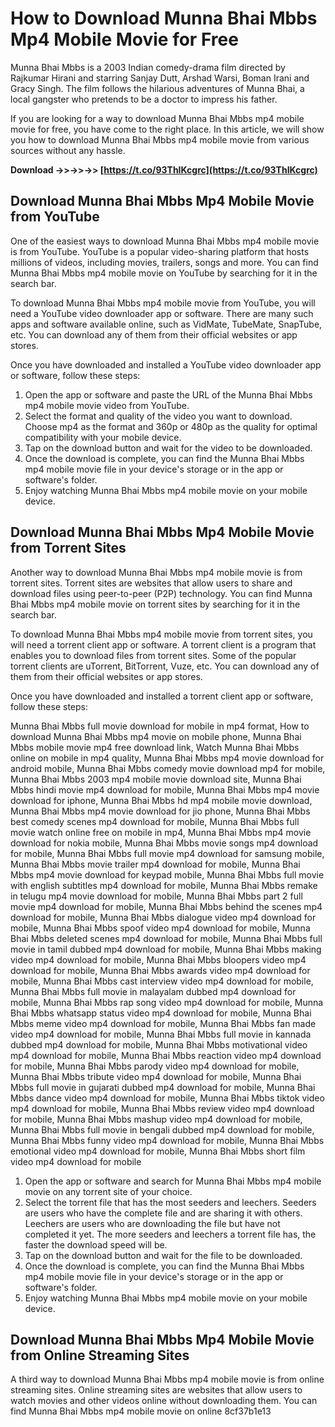 # How to Download Munna Bhai Mbbs Mp4 Mobile Movie for Free
 
Munna Bhai Mbbs is a 2003 Indian comedy-drama film directed by Rajkumar Hirani and starring Sanjay Dutt, Arshad Warsi, Boman Irani and Gracy Singh. The film follows the hilarious adventures of Munna Bhai, a local gangster who pretends to be a doctor to impress his father.
 
If you are looking for a way to download Munna Bhai Mbbs mp4 mobile movie for free, you have come to the right place. In this article, we will show you how to download Munna Bhai Mbbs mp4 mobile movie from various sources without any hassle.
 
**Download ->>->>->> [https://t.co/93ThIKcgrc](https://t.co/93ThIKcgrc)**


 
## Download Munna Bhai Mbbs Mp4 Mobile Movie from YouTube
 
One of the easiest ways to download Munna Bhai Mbbs mp4 mobile movie is from YouTube. YouTube is a popular video-sharing platform that hosts millions of videos, including movies, trailers, songs and more. You can find Munna Bhai Mbbs mp4 mobile movie on YouTube by searching for it in the search bar.
 
To download Munna Bhai Mbbs mp4 mobile movie from YouTube, you will need a YouTube video downloader app or software. There are many such apps and software available online, such as VidMate, TubeMate, SnapTube, etc. You can download any of them from their official websites or app stores.
 
Once you have downloaded and installed a YouTube video downloader app or software, follow these steps:
 
1. Open the app or software and paste the URL of the Munna Bhai Mbbs mp4 mobile movie video from YouTube.
2. Select the format and quality of the video you want to download. Choose mp4 as the format and 360p or 480p as the quality for optimal compatibility with your mobile device.
3. Tap on the download button and wait for the video to be downloaded.
4. Once the download is complete, you can find the Munna Bhai Mbbs mp4 mobile movie file in your device's storage or in the app or software's folder.
5. Enjoy watching Munna Bhai Mbbs mp4 mobile movie on your mobile device.

## Download Munna Bhai Mbbs Mp4 Mobile Movie from Torrent Sites
 
Another way to download Munna Bhai Mbbs mp4 mobile movie is from torrent sites. Torrent sites are websites that allow users to share and download files using peer-to-peer (P2P) technology. You can find Munna Bhai Mbbs mp4 mobile movie on torrent sites by searching for it in the search bar.
 
To download Munna Bhai Mbbs mp4 mobile movie from torrent sites, you will need a torrent client app or software. A torrent client is a program that enables you to download files from torrent sites. Some of the popular torrent clients are uTorrent, BitTorrent, Vuze, etc. You can download any of them from their official websites or app stores.
 
Once you have downloaded and installed a torrent client app or software, follow these steps:
 
Munna Bhai Mbbs full movie download for mobile in mp4 format,  How to download Munna Bhai Mbbs mp4 movie on mobile phone,  Munna Bhai Mbbs mobile movie mp4 free download link,  Watch Munna Bhai Mbbs online on mobile in mp4 quality,  Munna Bhai Mbbs mp4 movie download for android mobile,  Munna Bhai Mbbs comedy movie download mp4 for mobile,  Munna Bhai Mbbs 2003 mp4 mobile movie download site,  Munna Bhai Mbbs hindi movie mp4 download for mobile,  Munna Bhai Mbbs mp4 movie download for iphone,  Munna Bhai Mbbs hd mp4 mobile movie download,  Munna Bhai Mbbs mp4 movie download for jio phone,  Munna Bhai Mbbs best comedy scenes mp4 download for mobile,  Munna Bhai Mbbs full movie watch online free on mobile in mp4,  Munna Bhai Mbbs mp4 movie download for nokia mobile,  Munna Bhai Mbbs movie songs mp4 download for mobile,  Munna Bhai Mbbs full movie mp4 download for samsung mobile,  Munna Bhai Mbbs movie trailer mp4 download for mobile,  Munna Bhai Mbbs mp4 movie download for keypad mobile,  Munna Bhai Mbbs full movie with english subtitles mp4 download for mobile,  Munna Bhai Mbbs remake in telugu mp4 movie download for mobile,  Munna Bhai Mbbs part 2 full movie mp4 download for mobile,  Munna Bhai Mbbs behind the scenes mp4 download for mobile,  Munna Bhai Mbbs dialogue video mp4 download for mobile,  Munna Bhai Mbbs spoof video mp4 download for mobile,  Munna Bhai Mbbs deleted scenes mp4 download for mobile,  Munna Bhai Mbbs full movie in tamil dubbed mp4 download for mobile,  Munna Bhai Mbbs making video mp4 download for mobile,  Munna Bhai Mbbs bloopers video mp4 download for mobile,  Munna Bhai Mbbs awards video mp4 download for mobile,  Munna Bhai Mbbs cast interview video mp4 download for mobile,  Munna Bhai Mbbs full movie in malayalam dubbed mp4 download for mobile,  Munna Bhai Mbbs rap song video mp4 download for mobile,  Munna Bhai Mbbs whatsapp status video mp4 download for mobile,  Munna Bhai Mbbs meme video mp4 download for mobile,  Munna Bhai Mbbs fan made video mp4 download for mobile,  Munna Bhai Mbbs full movie in kannada dubbed mp4 download for mobile,  Munna Bhai Mbbs motivational video mp4 download for mobile,  Munna Bhai Mbbs reaction video mp4 download for mobile,  Munna Bhai Mbbs parody video mp4 download for mobile,  Munna Bhai Mbbs tribute video mp4 download for mobile,  Munna Bhai Mbbs full movie in gujarati dubbed mp4 download for mobile,  Munna Bhai Mbbs dance video mp4 download for mobile,  Munna Bhai Mbbs tiktok video mp4 download for mobile,  Munna Bhai Mbbs review video mp4 download for mobile,  Munna Bhai Mbbs mashup video mp4 download for mobile,  Munna Bhai Mbbs full movie in bengali dubbed mp4 download for mobile,  Munna Bhai Mbbs funny video mp4 download for mobile,  Munna Bhai Mbbs emotional video mp4 download for mobile,  Munna Bhai Mbbs short film video mp4 download for mobile

1. Open the app or software and search for Munna Bhai Mbbs mp4 mobile movie on any torrent site of your choice.
2. Select the torrent file that has the most seeders and leechers. Seeders are users who have the complete file and are sharing it with others. Leechers are users who are downloading the file but have not completed it yet. The more seeders and leechers a torrent file has, the faster the download speed will be.
3. Tap on the download button and wait for the file to be downloaded.
4. Once the download is complete, you can find the Munna Bhai Mbbs mp4 mobile movie file in your device's storage or in the app or software's folder.
5. Enjoy watching Munna Bhai Mbbs mp4 mobile movie on your mobile device.

## Download Munna Bhai Mbbs Mp4 Mobile Movie from Online Streaming Sites
 
A third way to download Munna Bhai Mbbs mp4 mobile movie is from online streaming sites. Online streaming sites are websites that allow users to watch movies and other videos online without downloading them. You can find Munna Bhai Mbbs mp4 mobile movie on online
 8cf37b1e13
 
